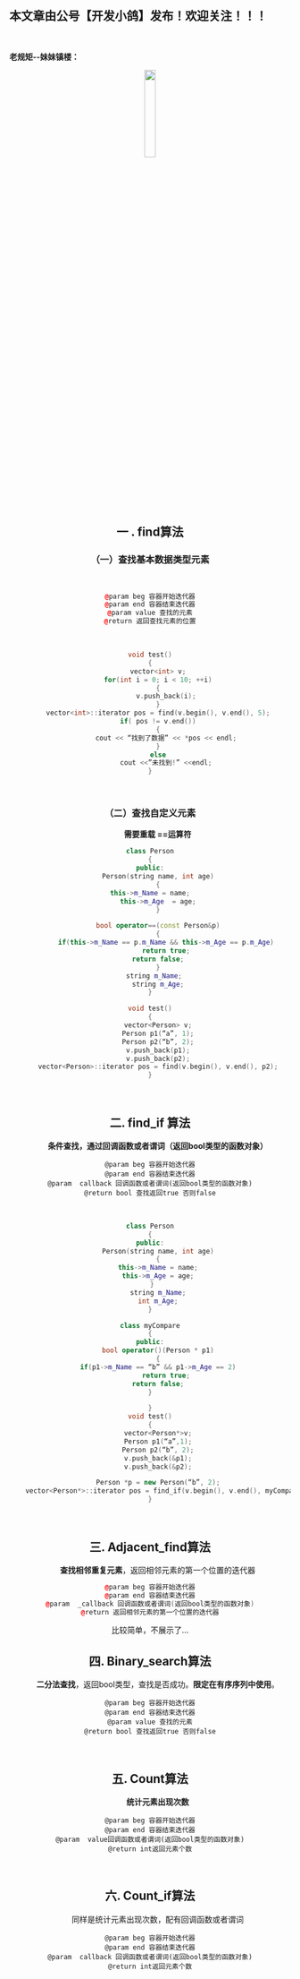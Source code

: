 ﻿
## 本文章由公号【开发小鸽】发布！欢迎关注！！！
<br>

**老规矩--妹妹镇楼：**
<center>
<img src="https://img-blog.csdnimg.cn/20200721223424816.JPG"   width="20%">



## 一 . find算法
### （一）查找基本数据类型元素
<br>

```cpp
@param beg 容器开始迭代器
@param end 容器结束迭代器
@param value 查找的元素
@return 返回查找元素的位置
```
<br>



```cpp
void test()
{
	vector<int> v;
	for(int i = 0; i < 10; ++i)
	{
		v.push_back(i);
	}
	vector<int>::iterator pos = find(v.begin(), v.end(), 5);
	if( pos != v.end())
	{
		cout << “找到了数据” << *pos << endl;
	}
	else
		cout <<”未找到!” <<endl;
}
```
<br>

### （二）查找自定义元素
&nbsp;  &nbsp;  &nbsp;  &nbsp;**需要重载 ==运算符**

```cpp
class Person
{
public:
	Person(string name, int age)
	{
	this->m_Name = name;	
	this->m_Age  = age;
	}

	bool operator==(const Person&p)
	{
		if(this->m_Name == p.m_Name && this->m_Age == p.m_Age)
		return true;
	return false;
	}
	string m_Name;	
	string m_Age;
}

void test()
{
	vector<Person> v;
	Person p1(“a”, 1);
	Person p2(“b”, 2);
	v.push_back(p1);
	v.push_back(p2);
	vector<Person>::iterator pos = find(v.begin(), v.end(), p2);
}
```
<br>

## 二. find_if 算法

&nbsp;  &nbsp;  &nbsp;  &nbsp;**条件查找，通过回调函数或者谓词（返回bool类型的函数对象）**
<br>


	@param beg 容器开始迭代器
	@param end 容器结束迭代器
	@param  callback 回调函数或者谓词(返回bool类型的函数对象)
	@return bool 查找返回true 否则false


<br>

```cpp
class Person
{
public:
	Person(string name, int age)
	{
	this->m_Name = name;
	this->m_Age = age;
	}	
	string m_Name;
	int m_Age;
}

class myCompare
{
public:
	bool operator()(Person * p1)
	{
	if(p1->m_Name == “b” && p1->m_Age == 2)
		return true;
	return false;
}

}
void test()
{
	vector<Person*>v;
	Person p1(“a”,1);
	Person p2(“b”, 2);
	v.push_back(&p1);
	v.push_back(&p2);

	Person *p = new Person(“b”, 2);
	vector<Person*>::iterator pos = find_if(v.begin(), v.end(), myCompare());
}
```


<br>

## 三. Adjacent_find算法
&nbsp;  &nbsp;  &nbsp;  &nbsp;**查找相邻重复元素**，返回相邻元素的第一个位置的迭代器
<br>

```cpp
@param beg 容器开始迭代器
@param end 容器结束迭代器
@param  _callback 回调函数或者谓词(返回bool类型的函数对象)
@return 返回相邻元素的第一个位置的迭代器
```

比较简单，不展示了…
<br>

## 四. Binary_search算法
&nbsp;  &nbsp;  &nbsp;  &nbsp;**二分法查找**，返回bool类型，查找是否成功。**限定在有序序列中使用**。
<br>


	@param beg 容器开始迭代器
	@param end 容器结束迭代器
	@param value 查找的元素
	@return bool 查找返回true 否则false
<br>

## 五. Count算法
&nbsp;  &nbsp;  &nbsp;  &nbsp;**统计元素出现次数**


	@param beg 容器开始迭代器
	@param end 容器结束迭代器
	@param  value回调函数或者谓词(返回bool类型的函数对象)
	@return int返回元素个数
<br>

## 六. Count_if算法
&nbsp;  &nbsp;  &nbsp;  &nbsp;同样是统计元素出现次数，配有回调函数或者谓词


	@param beg 容器开始迭代器
	@param end 容器结束迭代器
	@param  callback 回调函数或者谓词(返回bool类型的函数对象)
	@return int返回元素个数




